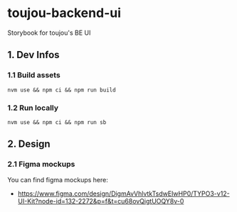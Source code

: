 # toujou-backend-ui
Storybook for toujou's BE UI

## 1. Dev Infos

### 1.1 Build assets
    nvm use && npm ci && npm run build

### 1.2 Run locally
    nvm use && npm ci && npm run sb



## 2. Design

### 2.1 Figma mockups
You can find figma mockups here:
- https://www.figma.com/design/DigmAvVhlvtkTsdwEIwHP0/TYPO3-v12-UI-Kit?node-id=132-2272&p=f&t=cu68ovQigtUOQY8v-0
